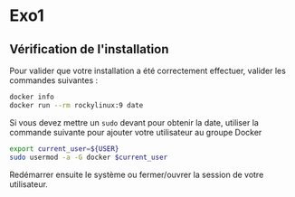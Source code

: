# Exo1

## Vérification de l'installation

Pour valider que votre installation a été correctement effectuer, valider les commandes suivantes :

```bash
docker info
docker run --rm rockylinux:9 date
```

Si vous devez mettre un `sudo` devant pour obtenir la date, utiliser la commande suivante pour ajouter votre utilisateur au groupe Docker

```bash
export current_user=${USER}
sudo usermod -a -G docker $current_user
```

Redémarrer ensuite le système ou fermer/ouvrer la session de votre utilisateur.